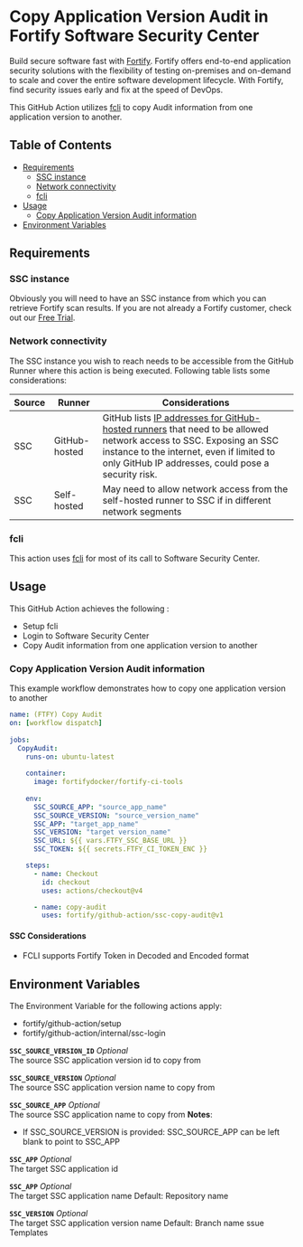 # Copy Application Version Audit in Fortify Software Security Center

Build secure software fast with [Fortify](https://www.microfocus.com/en-us/solutions/application-security). Fortify offers end-to-end application security solutions with the flexibility of testing on-premises and on-demand to scale and cover the entire software development lifecycle.  With Fortify, find security issues early and fix at the speed of DevOps.

This GitHub Action utilizes [fcli](https://github.com/fortify/fcli) to copy Audit information from one application version to another.

## Table of Contents

* [Requirements](#requirements)
    * [SSC instance](#ssc-instance)
    * [Network connectivity](#network-connectivity)
    * [fcli](#fcli)
* [Usage](#usage)
    * [Copy Application Version Audit information](#copy-application-version-audit-information)
* [Environment Variables](#environment-variables)

## Requirements

### SSC instance
Obviously you will need to have an SSC instance from which you can retrieve Fortify scan results. If you are not already a Fortify customer, check out our [Free Trial](https://www.microfocus.com/en-us/products/application-security-testing/free-trial).

### Network connectivity
The SSC instance you wish to reach needs to be accessible from the GitHub Runner where this action is being executed. Following table lists some considerations:

| Source | Runner        | Considerations |
| ------ | ------------- | -------------- |
| SSC    | GitHub-hosted | GitHub lists [IP addresses for GitHub-hosted runners](https://docs.github.com/en/actions/using-github-hosted-runners/about-github-hosted-runners#ip-addresses) that need to be allowed network access to SSC. Exposing an SSC instance to the internet, even if limited to only GitHub IP addresses, could pose a security risk. |
| SSC    | Self-hosted   | May need to allow network access from the self-hosted runner to SSC if in different network segments |

### fcli

This action uses [fcli](https://github.com/fortify/fcli) for most of its call to Software Security Center.

## Usage

This GitHub Action achieves the following :

- Setup fcli
- Login to Software Security Center
- Copy Audit information from one application version to another

### Copy Application Version Audit information

This example workflow demonstrates how to copy one application version to another

```yaml
name: (FTFY) Copy Audit
on: [workflow dispatch]
      
jobs:                                                  
  CopyAudit:
    runs-on: ubuntu-latest
    
    container:
      image: fortifydocker/fortify-ci-tools
    
    env:
      SSC_SOURCE_APP: "source_app_name"
      SSC_SOURCE_VERSION: "source_version_name"
      SSC_APP: "target_app_name"
      SSC_VERSION: "target version_name"
      SSC_URL: ${{ vars.FTFY_SSC_BASE_URL }}
      SSC_TOKEN: ${{ secrets.FTFY_CI_TOKEN_ENC }}

    steps:
      - name: Checkout
        id: checkout
        uses: actions/checkout@v4

      - name: copy-audit
        uses: fortify/github-action/ssc-copy-audit@v1
```

#### SSC Considerations

* FCLI supports Fortify Token in Decoded and Encoded format

## Environment Variables

The Environment Variable for the following actions apply:
- fortify/github-action/setup
- fortify/github-action/internal/ssc-login

**`SSC_SOURCE_VERSION_ID`**   *Optional*\
The source SSC application version id to copy from

**`SSC_SOURCE_VERSION`**   *Optional*\
The source SSC application version name to copy from

**`SSC_SOURCE_APP`**   *Optional*\
The source SSC application name to copy from
**Notes**:
* If SSC_SOURCE_VERSION is provided: SSC_SOURCE_APP can be left blank to point to SSC_APP

**`SSC_APP`**  *Optional*\
The target SSC application id

**`SSC_APP`**  *Optional*\
The target SSC application name
Default: Repository name

**`SSC_VERSION`**  *Optional*\
The target SSC application version name
Default: Branch name
ssue Templates